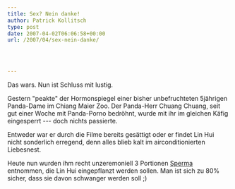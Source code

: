 ```yaml
---
title: Sex? Nein danke!
author: Patrick Kollitsch
type: post
date: 2007-04-02T06:06:58+00:00
url: /2007/04/sex-nein-danke/




---
```

Das wars. Nun ist Schluss mit lustig. 

Gestern "peakte" der Hormonspiegel einer bisher unbefruchteten 5j&auml;hrigen Panda-Dame im Chiang Maier Zoo. Der Panda-Herr Chuang Chuang, seit gut einer Woche mit Panda-Porno bedr&ouml;hnt, wurde mit ihr im gleichen K&auml;fig eingesperrt --- doch nichts passierte. 

Entweder war er durch die Filme bereits ges&auml;ttigt oder er findet Lin Hui nicht sonderlich erregend, denn alles blieb kalt im airconditionierten Liebesnest.

Heute nun wurden ihm recht unzeremoniell 3 Portionen [Sperma][1] entnommen, die Lin Hui eingepflanzt werden sollen. Man ist sich zu 80% sicher, dass sie davon schwanger werden soll ;)

 [1]: http://www.bangkokpost.com/breaking_news/breakingnews.php?id=117825
